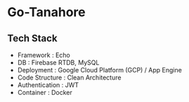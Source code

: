 # Go-Tanahore

## Tech Stack

- Framework : Echo
- DB : Firebase RTDB, MySQL
- Deployment : Google Cloud Platform (GCP) / App Engine
- Code Structure : Clean Architecture
- Authentication : JWT
- Container : Docker
